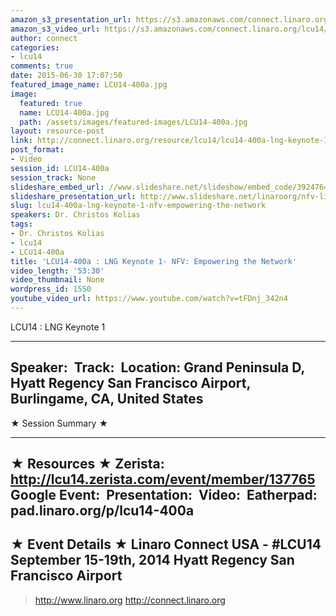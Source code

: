 ```yaml
---
amazon_s3_presentation_url: https://s3.amazonaws.com/connect.linaro.org/hkg15/Videos/09-18-Thursday/LCU14-400a.pdf
amazon_s3_video_url: https://s3.amazonaws.com/connect.linaro.org/lcu14/videos/09-18-Thursday/LCU14+-+LNG+Keynote+1.mp4
author: connect
categories:
- lcu14
comments: true
date: 2015-06-30 17:07:50
featured_image_name: LCU14-400a.jpg
image:
  featured: true
  name: LCU14-400a.jpg
  path: /assets/images/featured-images/LCU14-400a.jpg
layout: resource-post
link: http://connect.linaro.org/resource/lcu14/lcu14-400a-lng-keynote-1-nfv-empowering-the-network/
post_format:
- Video
session_id: LCU14-400a
session_track: None
slideshare_embed_url: //www.slideshare.net/slideshow/embed_code/39247643
slideshare_presentation_url: http://www.slideshare.net/linaroorg/nfv-linaro-conference-sep2014kolias
slug: lcu14-400a-lng-keynote-1-nfv-empowering-the-network
speakers: Dr. Christos Kolias
tags:
- Dr. Christos Kolias
- lcu14
- LCU14-400a
title: 'LCU14-400a : LNG Keynote 1- NFV: Empowering the Network'
video_length: '53:30'
video_thumbnail: None
wordpress_id: 1550
youtube_video_url: https://www.youtube.com/watch?v=tFDnj_342n4
---
```


LCU14 : LNG Keynote 1

---------------------------------------------------

Speaker: 
Track: 
Location: Grand Peninsula D, Hyatt Regency San Francisco Airport, Burlingame, CA, United States
---------------------------------------------------

★ Session Summary ★

---------------------------------------------------

★ Resources ★
Zerista: http://lcu14.zerista.com/event/member/137765
Google Event: 
Presentation: 
Video: 
Eatherpad: pad.linaro.org/p/lcu14-400a
---------------------------------------------------

★ Event Details ★
Linaro Connect USA - #LCU14
September 15-19th, 2014
Hyatt Regency San Francisco Airport
---------------------------------------------------

> http://www.linaro.org
> http://connect.linaro.org